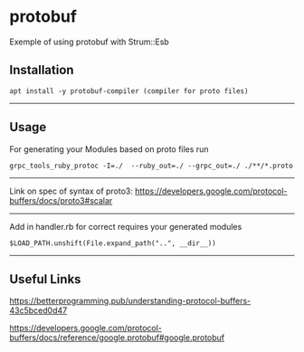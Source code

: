 # protobuf

Exemple of using protobuf with Strum::Esb

## Installation

```
apt install -y protobuf-compiler (compiler for proto files)
```

---

## Usage

For generating your Modules based on proto files run

```
grpc_tools_ruby_protoc -I=./  --ruby_out=./ --grpc_out=./ ./**/*.proto
```

---

Link on spec of syntax of proto3: https://developers.google.com/protocol-buffers/docs/proto3#scalar

---

Add in handler.rb for correct requires your generated modules

```
$LOAD_PATH.unshift(File.expand_path("..", __dir__))
```

---

## Useful Links

https://betterprogramming.pub/understanding-protocol-buffers-43c5bced0d47

https://developers.google.com/protocol-buffers/docs/reference/google.protobuf#google.protobuf
